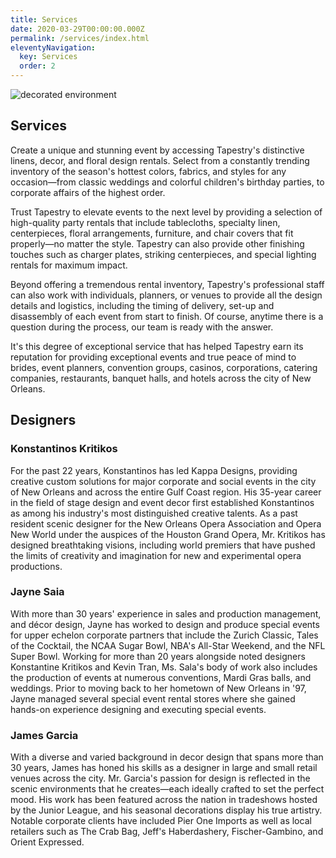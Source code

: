 ```yaml
---
title: Services
date: 2020-03-29T00:00:00.000Z
permalink: /services/index.html
eleventyNavigation:
  key: Services
  order: 2
---
```


<img class="photo fullwidth hero" src="/static/img/services-bluetree-1000.jpg" alt="decorated environment">

<h2 class="color-003366">Services</h2>

Create a unique and stunning event by accessing Tapestry's distinctive linens, decor, and floral design rentals. Select from a constantly trending inventory of the season's hottest colors, fabrics, and styles for any occasion—from classic weddings and colorful children's birthday parties, to corporate affairs of the highest order.

Trust Tapestry to elevate events to the next level by providing a selection of high-quality party rentals that include tablecloths, specialty linen, centerpieces, floral arrangements, furniture, and chair covers that fit properly—no matter the style. Tapestry can also provide other finishing touches such as charger plates, striking centerpieces, and special lighting rentals for maximum impact.

Beyond offering a tremendous rental inventory, Tapestry's professional staff can also work with individuals, planners, or venues to provide all the design details and logistics, including the timing of delivery, set-up and disassembly of each event from start to finish. Of course, anytime there is a question during the process, our team is ready with the answer.

It's this degree of exceptional service that has helped Tapestry earn its reputation for providing exceptional events and true peace of mind to brides, event planners, convention groups, casinos, corporations, catering companies, restaurants, banquet halls, and hotels across the city of New Orleans.

<h2 class="designers color-003366">Designers</h2>

### Konstantinos Kritikos
                            
For the past 22 years, Konstantinos has led Kappa Designs, providing creative custom solutions for major corporate and social events in the city of New Orleans and across the entire Gulf Coast region. His 35-year career in the field of stage design and event decor first established Konstantinos as among his industry's most distinguished creative talents. As a past resident scenic designer for the New Orleans Opera Association and Opera New World under the auspices of the Houston Grand Opera, Mr. Kritikos has designed breathtaking visions, including world premiers that have pushed the limits of creativity and imagination for new and experimental opera productions.

### Jayne Saia

With more than 30 years' experience in sales and production management, and décor design, Jayne has worked to design and produce special events for upper echelon corporate partners that include the Zurich Classic, Tales of the Cocktail, the NCAA Sugar Bowl, NBA's All-Star Weekend, and the NFL Super Bowl. Working for more than 20 years alongside noted designers Konstantine Kritikos and Kevin Tran, Ms. Sala's body of work also includes the production of events at numerous conventions, Mardi Gras balls, and weddings. Prior to moving back to her hometown of New Orleans in '97, Jayne managed several special event rental stores where she gained hands-on experience designing and executing special events.

### James Garcia

 With a diverse and varied background in decor design that spans more than 30 years, James has honed his skills as a designer in large and small retail venues across the city. Mr. Garcia's passion for design is reflected in the scenic environments that he creates—each ideally crafted to set the perfect mood. His work has been featured across the nation in tradeshows hosted by the Junior League, and his seasonal decorations display his true artistry. Notable corporate clients have included Pier One Imports as well as local retailers such as The Crab Bag, Jeff's Haberdashery, Fischer-Gambino, and Orient Expressed.